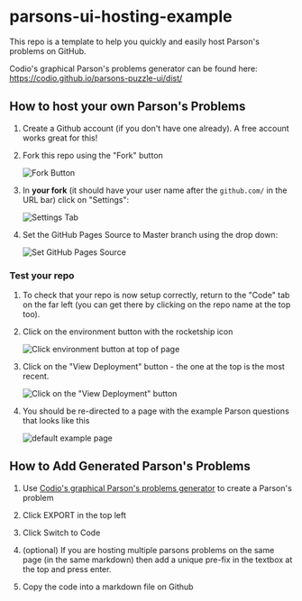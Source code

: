 # parsons-ui-hosting-example
This repo is a template to help you quickly and easily host Parson's problems on GitHub.

Codio's graphical Parson's problems generator can be found here: https://codio.github.io/parsons-puzzle-ui/dist/

## How to host your own Parson's Problems

1. Create a Github account (if you don't have one already). A free account works great for this!

1. Fork this repo using the "Fork" button 

    ![Fork Button](https://sammyk.s3.amazonaws.com/blog/images/2014-05-28/fork.png)
    
1. In **your fork** (it should have your user name after the `github.com/` in the URL bar) click on "Settings":

    ![Settings Tab](https://pages.github.com/images/repo-settings@2x.png)
    
1. Set the GitHub Pages Source to Master branch using the drop down:

    ![Set GitHub Pages Source](https://pages.github.com/images/source-setting@2x.png)
    
### Test your repo

1. To check that your repo is now setup correctly, return to the "Code" tab on the far left (you can get there by clicking on the repo name at the top too). 

1. Click on the environment button with the rocketship icon

    ![Click environment button at top of page](https://raw.githubusercontent.com/edeitrick/parsons-ui-example/master/GitHub%20-%20Environment.png)

1. Click on the "View Deployment" button - the one at the top is the most recent.

    ![Click on the "View Deployment" button](https://raw.githubusercontent.com/edeitrick/parsons-ui-example/master/GitHub%20-%20Deployment.png)
    
1. You should be re-directed to a page with the example Parson questions that looks like this

    ![default example page](https://raw.githubusercontent.com/edeitrick/parsons-ui-example/master/LivePageExamples.png)
    
## How to Add Generated Parson's Problems

1. Use [Codio's graphical Parson's problems generator](https://codio.github.io/parsons-puzzle-ui/dist/) to create a Parson's problem

1. Click EXPORT in the top left

1. Click Switch to Code

1. (optional) If you are hosting multiple parsons problems on the same page (in the same markdown) then add a unique pre-fix in the textbox at the top and press enter.

1. Copy the code into a markdown file on Github
